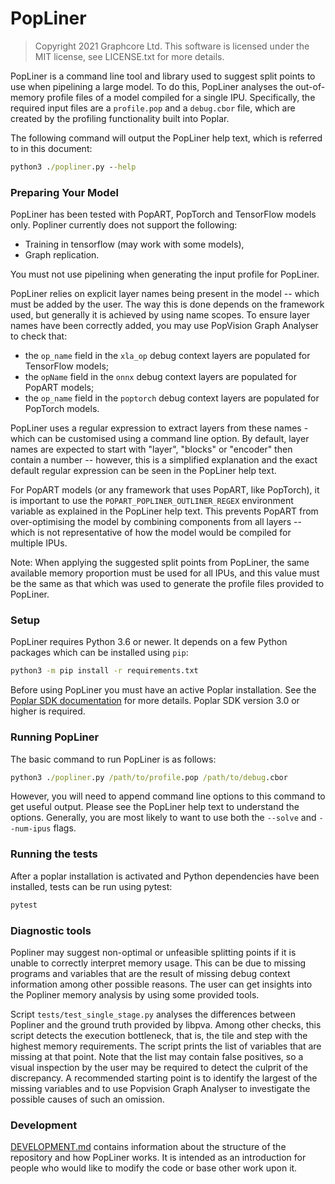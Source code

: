 # PopLiner

> Copyright 2021 Graphcore Ltd.
This software is licensed under the MIT license, see LICENSE.txt for more details.

PopLiner is a command line tool and library used to suggest split points to use when
pipelining a large model.  To do this, PopLiner analyses the out-of-memory profile files of a model
compiled for a single IPU.  Specifically, the required input files are a `profile.pop` and a
`debug.cbor` file, which are created by the profiling functionality built into Poplar.

The following command will output the PopLiner help text, which is referred to in this document:

```cmd
python3 ./popliner.py --help
```

### Preparing Your Model

PopLiner has been tested with PopART, PopTorch and TensorFlow models only.  Popliner currently does
not support the following:

  - Training in tensorflow (may work with some models),
  - Graph replication.

You must not use pipelining when generating the input profile for PopLiner.

PopLiner relies on explicit layer names being present in the model -- which must be added by the
user.  The way this is done depends on the framework used, but generally it is achieved by using
name scopes.  To ensure layer names have been correctly added, you may use PopVision Graph Analyser
to check that:

  - the `op_name` field in the `xla_op` debug context layers are populated for TensorFlow models;
  - the `opName` field in the `onnx` debug context layers are populated for PopART models;
  - the `op_name` field in the `poptorch` debug context layers are populated for PopTorch models.

PopLiner uses a regular expression to extract layers from these names - which can be customised
using a command line option.  By default, layer names are expected to start with "layer", "blocks"
or "encoder" then contain a number -- however, this is a simplified explanation and the exact
default regular expression can be seen in the PopLiner help text.

For PopART models (or any framework that uses PopART, like PopTorch), it is important to use the
`POPART_POPLINER_OUTLINER_REGEX` environment variable as explained in the PopLiner help text.  This
prevents PopART from over-optimising the model by combining components from all layers -- which is
not representative of how the model would be compiled for multiple IPUs.

Note: When applying the suggested split points from PopLiner, the same available memory proportion
must be used for all IPUs, and this value must be the same as that which was used to generate the
profile files provided to PopLiner.

### Setup

PopLiner requires Python 3.6 or newer.  It depends on a few Python packages which can be installed
using `pip`:

```cmd
python3 -m pip install -r requirements.txt
```

Before using PopLiner you must have an active Poplar installation.  See the
[Poplar SDK documentation](https://docs.graphcore.ai/projects/ipu-pod-getting-started/en/latest/installation.html#setting-up-the-sdk-environment) for more details.
Poplar SDK version 3.0 or higher is required.

### Running PopLiner

The basic command to run PopLiner is as follows:

```cmd
python3 ./popliner.py /path/to/profile.pop /path/to/debug.cbor
```

However, you will need to append command line options to this command to get useful output.  Please
see the PopLiner help text to understand the options.  Generally, you are most likely to want to use
both the `--solve` and `--num-ipus` flags.

### Running the tests

After a poplar installation is activated and Python dependencies have been installed, tests can
be run using pytest:

```cmd
pytest
```

### Diagnostic tools

Popliner may suggest non-optimal or unfeasible splitting points if it is unable to correctly
interpret memory usage.  This can be due to missing programs and variables that are the result
of missing debug context information among other possible reasons.  The user can get insights
into the Popliner memory analysis by using some provided tools.

Script `tests/test_single_stage.py` analyses the differences between Popliner and the ground
truth provided by libpva.  Among other checks, this script detects the execution bottleneck,
that is, the tile and step with the highest memory requirements.  The script prints the list
of variables that are missing at that point.  Note that the list may contain false positives,
so a visual inspection by the user may be required to detect the culprit of the discrepancy.
A recommended starting point is to identify the largest of the missing variables and to use
Popvision Graph Analyser to investigate the possible causes of such an omission.

### Development

[DEVELOPMENT.md](DEVELOPMENT.md) contains information about the structure of the repository and
how PopLiner works.  It is intended as an introduction for people who would like to modify the
code or base other work upon it.

